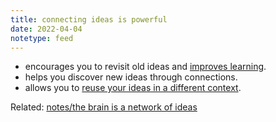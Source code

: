 ```yaml
---
title: connecting ideas is powerful
date: 2022-04-04
notetype: feed
---
```


* encourages you to revisit old ideas and [improves learning](connecting%20ideas%20improves%20learning.md).
* helps you discover new ideas through connections.
* allows you to [reuse your ideas in a different context](interoperable%20components%20are%20efficient.md).

Related:
[notes/the brain is a network of ideas](the%20brain%20is%20a%20network%20of%20ideas.md)
